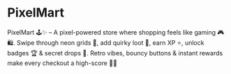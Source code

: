 # PixelMart
PixelMart 🕹️✨ – A pixel-powered store where shopping feels like gaming 🎮🛍️. Swipe through neon grids 🌈, add quirky loot 🛒, earn XP ⭐, unlock badges 🏆 &amp; secret drops 🎁. Retro vibes, bouncy buttons &amp; instant rewards make every checkout a high-score 🚀🔥
